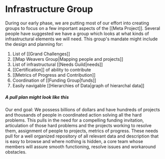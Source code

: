 # Infrastructure Group
During our early phase, we are putting most of our effort into creating groups to focus on a few important aspects of the [[Meta Project]]. Several people have suggested we have a group which looks at what kinds of infrastructural elements we will need. This group's mandate might include the design and planning for:

1. List of [[Grand Challenges]]  
2. [[Map Weavers Group|Mapping people and projects]]  
3. List of infrastructural [[Needs Guild|needs]]  
4. [[Certification]] of ability to contribute  
5. [[Metrics of Progress and Contribution]]  
6. Coordination of [[Funding Group|funds]]  
7. Easily navigable [[Hierarchies of Data|graph of hierarchal data]]  

##### A pull plan might look like this
Our end goal: We possess billions of dollars and have hundreds of projects and thousands of people in coordinated action solving all the hard problems. This pulls in the need for a compelling funding invitation, articulation of those hard problems and the projects working to resolve them, assignment of people to projects, metrics of progress. These needs pull for a well organized repository of all relevant data and description that is easy to browse and where nothing is hidden, a core team whose members will assure smooth functioning, resolve issues and workaround obstacles. 